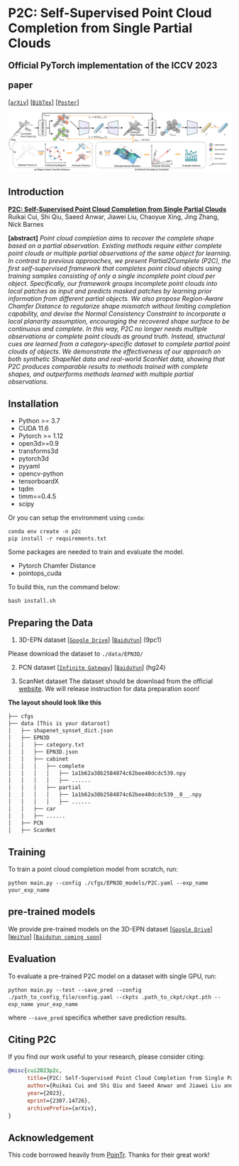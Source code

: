 # P2C: Self-Supervised Point Cloud Completion from Single Partial Clouds<br><sub><sub>Official PyTorch implementation of the ICCV 2023 paper</sub></sub>
[[`arXiv`](https://arxiv.org/abs/2307.14726)]
[[`BibTex`](#citation)]
[[`Poster`](./assets/ICCV_Poster.pdf)]

![Framework image](./assets/pipeline.png)


## Introduction
[**P2C: Self-Supervised Point Cloud Completion from Single Partial Clouds**](https://arxiv.org/abs/2307.14726)<br>
Ruikai Cui, Shi Qiu, Saeed Anwar, Jiawei Liu, Chaoyue Xing, Jing Zhang, Nick Barnes


**[abstract]** *Point cloud completion aims to recover the complete shape based on a partial observation. Existing methods require either complete point clouds or multiple partial observations of the same object for learning. In contrast to previous approaches, we present Partial2Complete (P2C), the first self-supervised framework that completes point cloud objects using training samples consisting of only a single incomplete point cloud per object. Specifically, our framework groups incomplete point clouds into local patches as input and predicts masked patches by learning prior information from different partial objects. We also propose Region-Aware Chamfer Distance to regularize shape mismatch without limiting completion capability, and devise the Normal Consistency Constraint to incorporate a local planarity assumption, encouraging the recovered shape surface to be continuous and complete. In this way, P2C no longer needs multiple observations or complete point clouds as ground truth. Instead, structural cues are learned from a category-specific dataset to complete partial point clouds of objects. We demonstrate the effectiveness of our approach on both synthetic ShapeNet data and real-world ScanNet data, showing that P2C produces comparable results to methods trained with complete shapes, and outperforms methods learned with multiple partial observations.*



## Installation

- Python >= 3.7
- CUDA 11.6
- Pytorch >= 1.12
- open3d>=0.9
- transforms3d
- pytorch3d
- pyyaml
- opencv-python
- tensorboardX
- tqdm
- timm==0.4.5
- scipy

Or you can setup the environment using `conda`:
```
conda env create -n p2c
pip install -r requirements.txt
```

Some packages are needed to train and evaluate the model.
- Pytorch Chamfer Distance
- pointops_cuda

To build this, run the command below:
```
bash install.sh
```

## Preparing the Data


1. 3D-EPN dataset [[`Google Drive`](https://drive.google.com/file/d/1-oA4pYO7fidspqtF822kCpbXBs-SlFMC/view?usp=sharing)] [[`BaiduYun`](https://pan.baidu.com/s/1AIAP3V7B-cEEglSWp0oPxg)] (9pc1)

Please download the dataset to `./data/EPN3D/`

2. PCN dataset [[`Infinite Gateway`](https://gateway.infinitescript.com/s/ShapeNetCompletion)] [[`BaiduYun`](https://pan.baidu.com/share/init?surl=Oj-2F_eHMopLF2CWnd8T3A)] (hg24)

3. ScanNet dataset  The dataset should be download from the official [website](http://www.scan-net.org/). We will release instruction for data preparation soon!

**The layout should look like this**
```
├── cfgs
├── data [This is your dataroot]
│   ├── shapenet_synset_dict.json
│   ├── EPN3D
│   │   ├── category.txt
│   │   ├── EPN3D.json
│   │   ├── cabinet
│   │   │   ├── complete
│   │   │   │   ├── 1a1b62a38b2584874c62bee40dcdc539.npy
│   │   │   │   ├── ......
│   │   │   ├── partial
│   │   │   │   ├── 1a1b62a38b2584874c62bee40dcdc539__0__.npy
│   │   │   │   ├── ......
│   │   ├── car
│   │   ├── ......
│   ├── PCN
│   ├── ScanNet
```

## Training
To train a point cloud completion model from scratch, run:

```
python main.py --config ./cfgs/EPN3D_models/P2C.yaml --exp_name your_exp_name
```

## pre-trained models

We provide pre-trained models on the 3D-EPN dataset
 [[`Google Drive`](https://drive.google.com/file/d/1Cj2E2bhx7WsKxg1FMBysJajt4xIL8PD4/view?usp=sharing)] [[`WeiYun`](https://share.weiyun.com/2th1qD9z)] [[`BaiduYun coming soon`](#comingsoon)]
<!-- We provide pre-trained models on the 3D-EPN dataset [[`Google Drive`](https://drive.google.com/file/d/1Cj2E2bhx7WsKxg1FMBysJajt4xIL8PD4/view?usp=sharing)]  -->

## Evaluation
To evaluate a pre-trained P2C model on a dataset with single GPU, run:
```
python main.py --test --save_pred --config ./path_to_config_file/config.yaml --ckpts .path_to_ckpt/ckpt.pth --exp_name your_exp_name
```
where `--save_pred` specifics whether save prediction results.



## <a name="citation"></a>Citing P2C

If you find our work useful to your research, please consider citing:

```BibTeX
@misc{cui2023p2c,
      title={P2C: Self-Supervised Point Cloud Completion from Single Partial Clouds},
      author={Ruikai Cui and Shi Qiu and Saeed Anwar and Jiawei Liu and Chaoyue Xing and Jing Zhang and Nick Barnes},
      year={2023},
      eprint={2307.14726},
      archivePrefix={arXiv},
}
```

## Acknowledgement
This code borrowed heavily from [PoinTr](https://github.com/yuxumin/PoinTr). Thanks for their great work!

